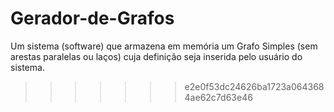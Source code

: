 
# Gerador-de-Grafos
Um sistema (software) que armazena em memória um Grafo Simples (sem arestas paralelas ou laços) cuja definição seja inserida pelo usuário do sistema. 
>>>>>>> e2e0f53dc24626ba1723a0643684ae62c7d63e46
